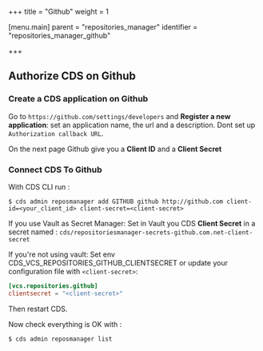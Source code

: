 +++
title = "Github"
weight = 1

[menu.main]
parent = "repositories_manager"
identifier = "repositories_manager_github"

+++

## Authorize CDS on Github
### Create a CDS application on Github
Go to `https://github.com/settings/developers` and **Register a new application**: set an application name, the url and a description. Dont set up `Authorization callback URL`.

On the next page Github give you a **Client ID** and a **Client Secret**

### Connect CDS To Github
With CDS CLI run :

 ```
 $ cds admin reposmanager add GITHUB github http://github.com client-id=<your_client_id> client-secret=<client-secret>
 ```

If you use Vault as Secret Manager:
Set in Vault you CDS **Client Secret** in a secret named : `cds/repositoriesmanager-secrets-github.com.net-client-secret`

If you're not using vault:
Set env CDS_VCS_REPOSITORIES_GITHUB_CLIENTSECRET or update your configuration file with `<client-secret>`:

```toml
[vcs.repositories.github]
clientsecret = "<client-secret>"
```

Then restart CDS.

Now check everything is OK with :
 ```
 $ cds admin reposmanager list
 ```
